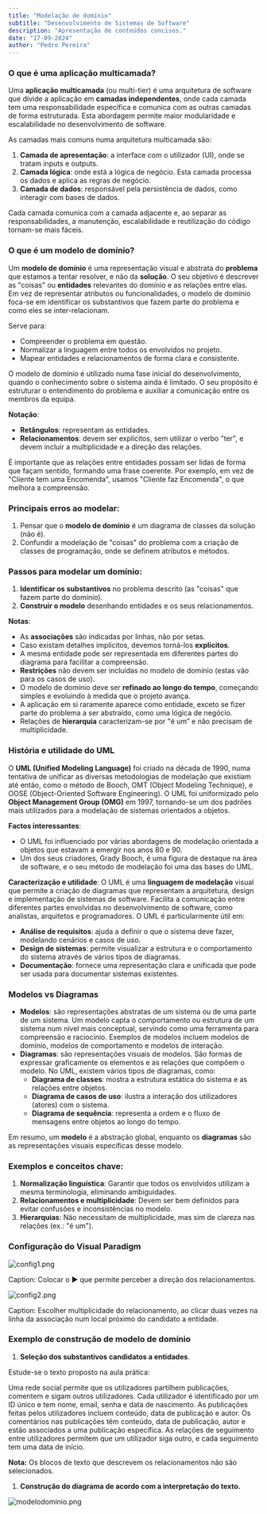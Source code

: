 ```yaml
---
title: "Modelação de domínio"
subtitle: "Desenvolvimento de Sistemas de Software"
description: "Apresentação de conteúdos concisos."
date: "17-09-2024"
author: "Pedro Pereira"
---
```


### O que é uma aplicação multicamada?

Uma **aplicação multicamada** (ou multi-tier) é uma arquitetura de software que divide a aplicação em **camadas independentes**, onde cada camada tem uma responsabilidade específica e comunica com as outras camadas de forma estruturada. Esta abordagem permite maior modularidade e escalabilidade no desenvolvimento de software.

As camadas mais comuns numa arquitetura multicamada são:

1. **Camada de apresentação**: a interface com o utilizador (UI), onde se tratam inputs e outputs.
2. **Camada lógica**: onde está a lógica de negócio. Esta camada processa os dados e aplica as regras de negócio.
3. **Camada de dados**: responsável pela persistência de dados, como interagir com bases de dados.

Cada camada comunica com a camada adjacente e, ao separar as responsabilidades, a manutenção, escalabilidade e reutilização do código tornam-se mais fáceis.

### O que é um modelo de domínio?

Um **modelo de domínio** é uma representação visual e abstrata do **problema** que estamos a tentar resolver, e não da **solução**. O seu objetivo é descrever as "coisas" ou **entidades** relevantes do domínio e as relações entre elas. Em vez de representar atributos ou funcionalidades, o modelo de domínio foca-se em identificar os substantivos que fazem parte do problema e como eles se inter-relacionam.

Serve para:

- Compreender o problema em questão.
- Normalizar a linguagem entre todos os envolvidos no projeto.
- Mapear entidades e relacionamentos de forma clara e consistente.

O modelo de domínio é utilizado numa fase inicial do desenvolvimento, quando o conhecimento sobre o sistema ainda é limitado. O seu propósito é estruturar o entendimento do problema e auxiliar a comunicação entre os membros da equipa.

**Notação**:

- **Retângulos**: representam as entidades.
- **Relacionamentos**: devem ser explícitos, sem utilizar o verbo "ter", e devem incluir a multiplicidade e a direção das relações.

É importante que as relações entre entidades possam ser lidas de forma que façam sentido, formando uma frase coerente. Por exemplo, em vez de "Cliente tem uma Encomenda", usamos "Cliente faz Encomenda", o que melhora a compreensão.

### Principais erros ao modelar:

1. Pensar que o **modelo de domínio** é um diagrama de classes da solução (não é).
2. Confundir a modelação de "coisas" do problema com a criação de classes de programação, onde se definem atributos e métodos.

### Passos para modelar um domínio:

1. **Identificar os substantivos** no problema descrito (as "coisas" que fazem parte do domínio).
2. **Construir o modelo** desenhando entidades e os seus relacionamentos.

**Notas**:

- As **associações** são indicadas por linhas, não por setas.
- Caso existam detalhes implícitos, devemos torná-los **explícitos**.
- A mesma entidade pode ser representada em diferentes partes do diagrama para facilitar a compreensão.
- **Restrições** não devem ser incluídas no modelo de domínio (estas vão para os casos de uso).
- O modelo de domínio deve ser **refinado ao longo do tempo**, começando simples e evoluindo à medida que o projeto avança.
- A aplicação em si raramente aparece como entidade, exceto se fizer parte do problema a ser abstraído, como uma lógica de negócio.
- Relações de **hierarquia** caracterizam-se por "é um” e não precisam de multiplicidade.

### História e utilidade do UML

O **UML (Unified Modeling Language)** foi criado na década de 1990, numa tentativa de unificar as diversas metodologias de modelação que existiam até então, como o método de Booch, OMT (Object Modeling Technique), e OOSE (Object-Oriented Software Engineering). O UML foi uniformizado pelo **Object Management Group (OMG)** em 1997, tornando-se um dos padrões mais utilizados para a modelação de sistemas orientados a objetos.

**Factos interessantes**:

- O UML foi influenciado por várias abordagens de modelação orientada a objetos que estavam a emergir nos anos 80 e 90.
- Um dos seus criadores, Grady Booch, é uma figura de destaque na área de software, e o seu método de modelação foi uma das bases do UML.

**Caracterização e utilidade**:
O UML é uma **linguagem de modelação** visual que permite a criação de diagramas que representam a arquitetura, design e implementação de sistemas de software. Facilita a comunicação entre diferentes partes envolvidas no desenvolvimento de software, como analistas, arquitetos e programadores. O UML é particularmente útil em:

- **Análise de requisitos**: ajuda a definir o que o sistema deve fazer, modelando cenários e casos de uso.
- **Design de sistemas**: permite visualizar a estrutura e o comportamento do sistema através de vários tipos de diagramas.
- **Documentação**: fornece uma representação clara e unificada que pode ser usada para documentar sistemas existentes.

### Modelos vs Diagramas

- **Modelos**: são representações abstratas de um sistema ou de uma parte de um sistema. Um modelo capta o comportamento ou estrutura de um sistema num nível mais conceptual, servindo como uma ferramenta para compreensão e raciocínio. Exemplos de modelos incluem modelos de domínio, modelos de comportamento e modelos de interação.
- **Diagramas**: são representações visuais de modelos. São formas de expressar graficamente os elementos e as relações que compõem o modelo. No UML, existem vários tipos de diagramas, como:
    - **Diagrama de classes**: mostra a estrutura estática do sistema e as relações entre objetos.
    - **Diagrama de casos de uso**: ilustra a interação dos utilizadores (atores) com o sistema.
    - **Diagrama de sequência**: representa a ordem e o fluxo de mensagens entre objetos ao longo do tempo.

Em resumo, um **modelo** é a abstração global, enquanto os **diagramas** são as representações visuais específicas desse modelo.

### Exemplos e conceitos chave:

1. **Normalização linguística**: Garantir que todos os envolvidos utilizam a mesma terminologia, eliminando ambiguidades.
2. **Relacionamentos e multiplicidade**: Devem ser bem definidos para evitar confusões e inconsistências no modelo.
3. **Hierarquias**: Não necessitam de multiplicidade, mas sim de clareza nas relações (ex.: "é um").

### Configuração do Visual Paradigm

![config1.png](/images/blog/dss-class-17-09-2024/config1.png)

Caption: Colocar o ▶️ que permite perceber a direção dos relacionamentos.

![config2.png](/images/blog/dss-class-17-09-2024/config2.png)

Caption: Escolher multiplicidade do relacionamento, ao clicar duas vezes na linha da associação num local próximo do candidato a entidade.

### Exemplo de construção de modelo de domínio

1. **Seleção dos substantivos candidatos a entidades**.

Estude-se o texto proposto na aula prática:

Uma rede social permite que os utilizadores partilhem publicações, comentem e sigam outros utilizadores. Cada utilizador é identificado por um ID único e tem nome, email, senha e data de nascimento. As publicações feitas pelos utilizadores incluem conteúdo, data de publicação e autor. Os comentários nas publicações têm conteúdo, data de publicação, autor e estão associados a uma publicação específica. As relações de seguimento entre utilizadores permitem que um utilizador siga outro, e cada seguimento tem uma data de início.

**Nota:** Os blocos de texto que descrevem os relacionamentos não são selecionados.

1. **Construção do diagrama de acordo com a interpretação do texto.**

![modelodominio.png](/images/blog/dss-class-17-09-2024/modelodominio.png)

